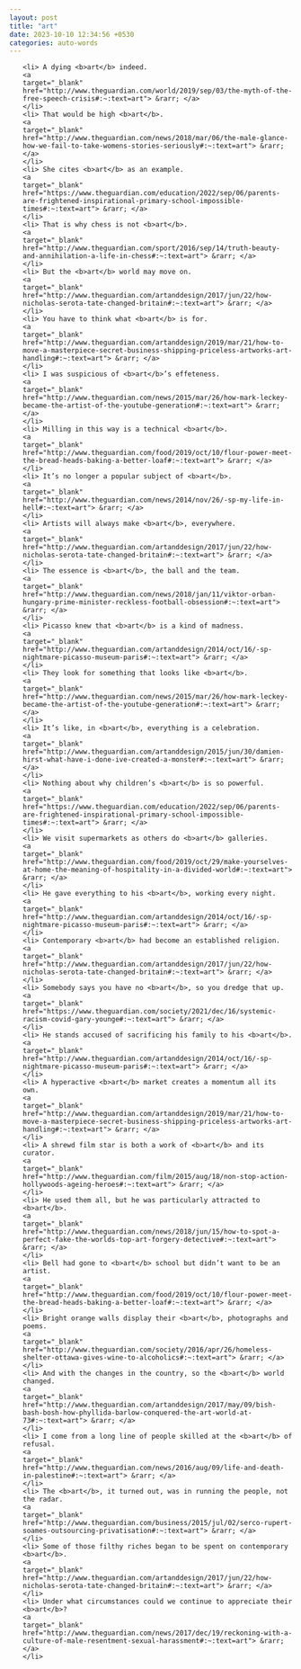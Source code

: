 ```yaml
---
layout: post
title: "art"
date: 2023-10-10 12:34:56 +0530
categories: auto-words
---
```

<ol>

    <li> A dying <b>art</b> indeed.
    <a 
    target="_blank" 
    href="http://www.theguardian.com/world/2019/sep/03/the-myth-of-the-free-speech-crisis#:~:text=art"> &rarr; </a>
    </li>
    <li> That would be high <b>art</b>.
    <a 
    target="_blank" 
    href="http://www.theguardian.com/news/2018/mar/06/the-male-glance-how-we-fail-to-take-womens-stories-seriously#:~:text=art"> &rarr; </a>
    </li>
    <li> She cites <b>art</b> as an example.
    <a 
    target="_blank" 
    href="https://www.theguardian.com/education/2022/sep/06/parents-are-frightened-inspirational-primary-school-impossible-times#:~:text=art"> &rarr; </a>
    </li>
    <li> That is why chess is not <b>art</b>.
    <a 
    target="_blank" 
    href="http://www.theguardian.com/sport/2016/sep/14/truth-beauty-and-annihilation-a-life-in-chess#:~:text=art"> &rarr; </a>
    </li>
    <li> But the <b>art</b> world may move on.
    <a 
    target="_blank" 
    href="http://www.theguardian.com/artanddesign/2017/jun/22/how-nicholas-serota-tate-changed-britain#:~:text=art"> &rarr; </a>
    </li>
    <li> You have to think what <b>art</b> is for.
    <a 
    target="_blank" 
    href="http://www.theguardian.com/artanddesign/2019/mar/21/how-to-move-a-masterpiece-secret-business-shipping-priceless-artworks-art-handling#:~:text=art"> &rarr; </a>
    </li>
    <li> I was suspicious of <b>art</b>’s effeteness.
    <a 
    target="_blank" 
    href="http://www.theguardian.com/news/2015/mar/26/how-mark-leckey-became-the-artist-of-the-youtube-generation#:~:text=art"> &rarr; </a>
    </li>
    <li> Milling in this way is a technical <b>art</b>.
    <a 
    target="_blank" 
    href="http://www.theguardian.com/food/2019/oct/10/flour-power-meet-the-bread-heads-baking-a-better-loaf#:~:text=art"> &rarr; </a>
    </li>
    <li> It’s no longer a popular subject of <b>art</b>.
    <a 
    target="_blank" 
    href="http://www.theguardian.com/news/2014/nov/26/-sp-my-life-in-hell#:~:text=art"> &rarr; </a>
    </li>
    <li> Artists will always make <b>art</b>, everywhere.
    <a 
    target="_blank" 
    href="http://www.theguardian.com/artanddesign/2017/jun/22/how-nicholas-serota-tate-changed-britain#:~:text=art"> &rarr; </a>
    </li>
    <li> The essence is <b>art</b>, the ball and the team.
    <a 
    target="_blank" 
    href="http://www.theguardian.com/news/2018/jan/11/viktor-orban-hungary-prime-minister-reckless-football-obsession#:~:text=art"> &rarr; </a>
    </li>
    <li> Picasso knew that <b>art</b> is a kind of madness.
    <a 
    target="_blank" 
    href="http://www.theguardian.com/artanddesign/2014/oct/16/-sp-nightmare-picasso-museum-paris#:~:text=art"> &rarr; </a>
    </li>
    <li> They look for something that looks like <b>art</b>.
    <a 
    target="_blank" 
    href="http://www.theguardian.com/news/2015/mar/26/how-mark-leckey-became-the-artist-of-the-youtube-generation#:~:text=art"> &rarr; </a>
    </li>
    <li> It’s like, in <b>art</b>, everything is a celebration.
    <a 
    target="_blank" 
    href="http://www.theguardian.com/artanddesign/2015/jun/30/damien-hirst-what-have-i-done-ive-created-a-monster#:~:text=art"> &rarr; </a>
    </li>
    <li> Nothing about why children’s <b>art</b> is so powerful.
    <a 
    target="_blank" 
    href="https://www.theguardian.com/education/2022/sep/06/parents-are-frightened-inspirational-primary-school-impossible-times#:~:text=art"> &rarr; </a>
    </li>
    <li> We visit supermarkets as others do <b>art</b> galleries.
    <a 
    target="_blank" 
    href="http://www.theguardian.com/food/2019/oct/29/make-yourselves-at-home-the-meaning-of-hospitality-in-a-divided-world#:~:text=art"> &rarr; </a>
    </li>
    <li> He gave everything to his <b>art</b>, working every night.
    <a 
    target="_blank" 
    href="http://www.theguardian.com/artanddesign/2014/oct/16/-sp-nightmare-picasso-museum-paris#:~:text=art"> &rarr; </a>
    </li>
    <li> Contemporary <b>art</b> had become an established religion.
    <a 
    target="_blank" 
    href="http://www.theguardian.com/artanddesign/2017/jun/22/how-nicholas-serota-tate-changed-britain#:~:text=art"> &rarr; </a>
    </li>
    <li> Somebody says you have no <b>art</b>, so you dredge that up.
    <a 
    target="_blank" 
    href="https://www.theguardian.com/society/2021/dec/16/systemic-racism-covid-gary-younge#:~:text=art"> &rarr; </a>
    </li>
    <li> He stands accused of sacrificing his family to his <b>art</b>.
    <a 
    target="_blank" 
    href="http://www.theguardian.com/artanddesign/2014/oct/16/-sp-nightmare-picasso-museum-paris#:~:text=art"> &rarr; </a>
    </li>
    <li> A hyperactive <b>art</b> market creates a momentum all its own.
    <a 
    target="_blank" 
    href="http://www.theguardian.com/artanddesign/2019/mar/21/how-to-move-a-masterpiece-secret-business-shipping-priceless-artworks-art-handling#:~:text=art"> &rarr; </a>
    </li>
    <li> A shrewd film star is both a work of <b>art</b> and its curator.
    <a 
    target="_blank" 
    href="http://www.theguardian.com/film/2015/aug/18/non-stop-action-hollywoods-ageing-heroes#:~:text=art"> &rarr; </a>
    </li>
    <li> He used them all, but he was particularly attracted to <b>art</b>.
    <a 
    target="_blank" 
    href="http://www.theguardian.com/news/2018/jun/15/how-to-spot-a-perfect-fake-the-worlds-top-art-forgery-detective#:~:text=art"> &rarr; </a>
    </li>
    <li> Bell had gone to <b>art</b> school but didn’t want to be an artist.
    <a 
    target="_blank" 
    href="http://www.theguardian.com/food/2019/oct/10/flour-power-meet-the-bread-heads-baking-a-better-loaf#:~:text=art"> &rarr; </a>
    </li>
    <li> Bright orange walls display their <b>art</b>, photographs and poems.
    <a 
    target="_blank" 
    href="http://www.theguardian.com/society/2016/apr/26/homeless-shelter-ottawa-gives-wine-to-alcoholics#:~:text=art"> &rarr; </a>
    </li>
    <li> And with the changes in the country, so the <b>art</b> world changed.
    <a 
    target="_blank" 
    href="http://www.theguardian.com/artanddesign/2017/may/09/bish-bash-bosh-how-phyllida-barlow-conquered-the-art-world-at-73#:~:text=art"> &rarr; </a>
    </li>
    <li> I come from a long line of people skilled at the <b>art</b> of refusal.
    <a 
    target="_blank" 
    href="http://www.theguardian.com/news/2016/aug/09/life-and-death-in-palestine#:~:text=art"> &rarr; </a>
    </li>
    <li> The <b>art</b>, it turned out, was in running the people, not the radar.
    <a 
    target="_blank" 
    href="http://www.theguardian.com/business/2015/jul/02/serco-rupert-soames-outsourcing-privatisation#:~:text=art"> &rarr; </a>
    </li>
    <li> Some of those filthy riches began to be spent on contemporary <b>art</b>.
    <a 
    target="_blank" 
    href="http://www.theguardian.com/artanddesign/2017/jun/22/how-nicholas-serota-tate-changed-britain#:~:text=art"> &rarr; </a>
    </li>
    <li> Under what circumstances could we continue to appreciate their <b>art</b>?
    <a 
    target="_blank" 
    href="http://www.theguardian.com/news/2017/dec/19/reckoning-with-a-culture-of-male-resentment-sexual-harassment#:~:text=art"> &rarr; </a>
    </li>